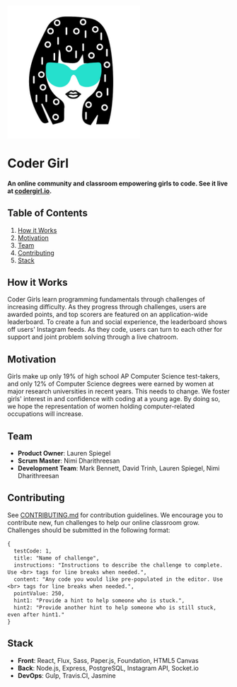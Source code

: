 <img src="./public/styles/asset/CoderGirl-WhiteBackground.png" alt="Coder Girl" width="300" height="300" align="center"/>

# Coder Girl

#### An online community and classroom empowering girls to code. See it live at [codergirl.io](http://codergirl.io).

## Table of Contents

1. [How it Works](#how-it-works)
2. [Motivation](#motivation)
3. [Team](#team)
4. [Contributing](#contributing)
5. [Stack](#stack)

## <a name="how-it-works" />How it Works

Coder Girls learn programming fundamentals through challenges of increasing difficulty. As they progress through challenges, users are awarded points, and top scorers are featured on an application-wide leaderboard. To create a fun and social experience, the leaderboard shows off users' Instagram feeds. As they code, users can turn to each other for support and joint problem solving through a live chatroom.

## <a name="motivation" />Motivation 

Girls make up only 19% of high school AP Computer Science test-takers, and only 12% of Computer Science degrees were earned by women at major research universities in recent years. This needs to change. We foster girls' interest in and confidence with coding at a young age. By doing so, we hope the representation of women holding computer-related occupations will increase.

## <a name="team" />Team

  - __Product Owner__: Lauren Spiegel
  - __Scrum Master__: Nimi Dharithreesan
  - __Development Team__: Mark Bennett, David Trinh, Lauren Spiegel, Nimi Dharithreesan

## <a name="contributing" />Contributing

See [CONTRIBUTING.md](documentation/CONTRIBUTING.md) for contribution guidelines. We encourage you to contribute new, fun challenges to 
help our online classroom grow. Challenges should be submitted in the following format: 

```
{
  testCode: 1,
  title: "Name of challenge",
  instructions: "Instructions to describe the challenge to complete. Use <br> tags for line breaks when needed.",
  content: "Any code you would like pre-populated in the editor. Use <br> tags for line breaks when needed.",
  pointValue: 250,
  hint1: "Provide a hint to help someone who is stuck.",
  hint2: "Provide another hint to help someone who is still stuck, even after hint1."
}
```

## <a name="stack" />Stack 

  - __Front__: React, Flux, Sass, Paper.js, Foundation, HTML5 Canvas  
  - __Back__: Node.js, Express, PostgreSQL, Instagram API, Socket.io
  - __DevOps__: Gulp, Travis.CI, Jasmine 
